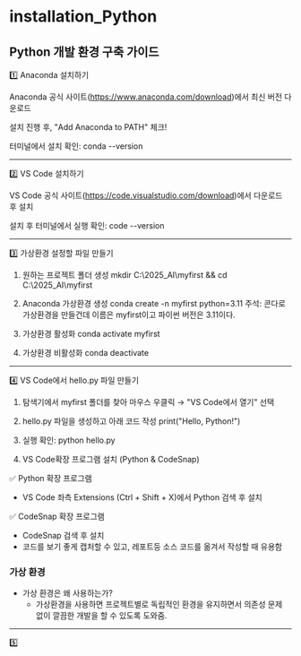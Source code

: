 # installation_Python

## Python 개발 환경 구축 가이드

1️⃣ Anaconda 설치하기

Anaconda 공식 사이트(https://www.anaconda.com/download)에서 최신 버전 다운로드

설치 진행 후, "Add Anaconda to PATH" 체크!

터미널에서 설치 확인:
conda --version

----------------------------------------------------------------------------------------------------------------------------------------------------------

2️⃣ VS Code 설치하기

VS Code 공식 사이트(https://code.visualstudio.com/download)에서 다운로드 후 설치

설치 후 터미널에서 실행 확인:
code --version

----------------------------------------------------------------------------------------------------------------------------------------------------------

3️⃣ 가상환경 설정할 파일 만들기

1. 원하는 프로젝트 폴더 생성
mkdir C:\2025_AI\myfirst && cd C:\2025_AI\myfirst

2. Anaconda 가상환경 생성
conda create -n myfirst python=3.11
주석: 콘다로 가상환경을 만들건데 이름은 myfirst이고 파이썬 버전은 3.11이다.

3. 가상환경 활성화
conda activate myfirst

4. 가상환경 비활성화
conda deactivate

----------------------------------------------------------------------------------------------------------------------------------------------------------

4️⃣ VS Code에서 hello.py 파일 만들기

1. 탐색기에서 myfirst 폴더를 찾아 마우스 우클릭 → "VS Code에서 열기" 선택

2. hello.py 파일을 생성하고 아래 코드 작성
print("Hello, Python!")

3. 실행 확인:
python hello.py

4. VS Code확장 프로그램 설치 (Python & CodeSnap)

✅ Python 확장 프로그램
- VS Code 좌측 Extensions (Ctrl + Shift + X)에서 Python 검색 후 설치

✅ CodeSnap 확장 프로그램
- CodeSnap 검색 후 설치
- 코드를 보기 좋게 캡처할 수 있고, 레포트등 소스 코드를 옮겨서 작성할 때 유용함

### 가상 환경
- 가상 환경은 왜 사용하는가?
  - 가상환경을 사용하면 프로젝트별로 독립적인 환경을 유지하면서 의존성 문제 없이 깔끔한 개발을 할 수 있도록 도와줌.

----------------------------------------------------------------------------------------------------------------------------------------------------------

5️⃣ 
